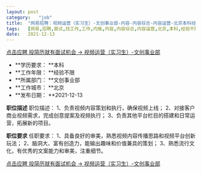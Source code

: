 ```yaml
---
layout:	post
category:	"job"
title:	"网易招聘：视频运营（实习生）-文创事业部-内容-内容综合-内容运营-北京本科经验不限"
tags:	[网易,招聘,面试,找工作,工作,内推,内容,内容综合,内容运营,北京,本科,经验不限]
date:	2021-12-13
---
```


[点击应聘 投简历就有面试机会 -> 视频运营（实习生）-文创事业部](http://mobile.bole.netease.com/bole/boleDetail?id=34771&employeeId=346f03c3cda5f04c&key=all)



- **学历要求： **本科
- **工作年限： **经验不限
- **所属部门： **文创事业部
- **工作城市： **北京
- **发布日期： **2021-12-13



**职位描述**
职位描述：
1、负责视频内容策划和执行，确保视频上线；
2、对接客户商业视频需求，完成创意提案及视频执行；
3、负责其他平台栏目的搭建和日常运营，拓展新的项目。



**职位要求**
任职要求：
1、具备良好的审美，熟悉视频内容传播思路和视频平台创新玩法；
2、脑洞大、富有创造力，能输出趣味和价值兼具的策划；
3、熟悉流行文化，有优秀的文案能力和审美，注重细节。



[点击应聘 投简历就有面试机会 -> 视频运营（实习生）-文创事业部](http://mobile.bole.netease.com/bole/boleDetail?id=34771&employeeId=346f03c3cda5f04c&key=all)